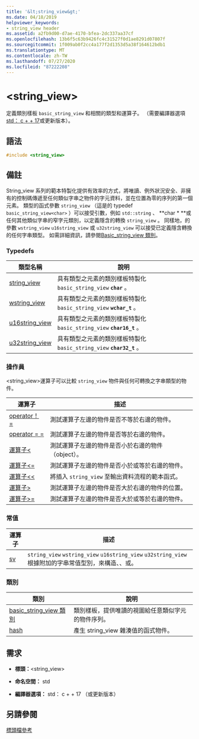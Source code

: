 ```yaml
---
title: '&lt;string_view&gt;'
ms.date: 04/18/2019
helpviewer_keywords:
- string_view header
ms.assetid: a2fb9d00-d7ae-4170-bfea-2dc337aa37cf
ms.openlocfilehash: 13b6f5c63b9426fc4c31527f0d1ae8291d07807f
ms.sourcegitcommit: 1f009ab0f2cc4a177f2d1353d5a38f164612bdb1
ms.translationtype: MT
ms.contentlocale: zh-TW
ms.lasthandoff: 07/27/2020
ms.locfileid: "87222208"
---
```

# <a name="ltstring_viewgt"></a>&lt;string_view&gt;

定義類別樣板 `basic_string_view` 和相關的類型和運算子。 （需要編譯器選項[std： c + + 17](../build/reference/std-specify-language-standard-version.md)或更新版本）。

## <a name="syntax"></a>語法

```cpp
#include <string_view>
```

## <a name="remarks"></a>備註

String_view 系列的範本特製化提供有效率的方式，將唯讀、例外狀況安全、非擁有的控制碼傳遞至任何類似字串之物件的字元資料，並在位置為零的序列的第一個元素。 類型的函式參數 `string_view` （這是的 typedef `basic_string_view<char>` ）可以接受引數，例如 `std::string` 、 **char \* **或任何其他類似字串的窄字元類別，以定義隱含的轉換 `string_view` 。 同樣地，的參數 `wstring_view` `u16string_view` 或 `u32string_view` 可以接受已定義隱含轉換的任何字串類型。 如需詳細資訊，請參閱[Basic_string_view 類別](../standard-library/basic-string-view-class.md)。

### <a name="typedefs"></a>Typedefs

|類型名稱|說明|
|-|-|
|[string_view](../standard-library/string-view-typedefs.md#string_view)|具有類型之元素的類別樣板特製化 `basic_string_view` **`char`** 。|
|[wstring_view](../standard-library/string-view-typedefs.md#wstring_view)|具有類型之元素的類別樣板特製化 `basic_string_view` **`wchar_t`** 。|
|[u16string_view](../standard-library/string-view-typedefs.md#u16string_view)|具有類型之元素的類別樣板特製化 `basic_string_view` **`char16_t`** 。|
|[u32string_view](../standard-library/string-view-typedefs.md#u32string_view)|具有類型之元素的類別樣板特製化 `basic_string_view` **`char32_t`** 。|

### <a name="operators"></a>操作員

\<string_view>運算子可以比較 `string_view` 物件與任何可轉換之字串類型的物件。

|運算子|描述|
|-|-|
|[operator！ =](../standard-library/string-view-operators.md#op_neq)|測試運算子左邊的物件是否不等於右邊的物件。|
|[operator = =](../standard-library/string-view-operators.md#op_eq_eq)|測試運算子左邊的物件是否等於右邊的物件。|
|[運算子<](../standard-library/string-view-operators.md#op_lt)|測試運算子左邊的物件是否小於右邊的物件（object）。|
|[運算子<=](../standard-library/string-view-operators.md#op_lt_eq)|測試運算子左邊的物件是否小於或等於右邊的物件。|
|[運算子<\<](../standard-library/string-view-operators.md#op_lt_lt)|將插入 `string_view` 至輸出資料流程的範本函式。|
|[運算子>](../standard-library/string-view-operators.md#op_gt)|測試運算子左邊的物件是否大於右邊的物件的位置。|
|[運算子>=](../standard-library/string-view-operators.md#op_gt_eq)|測試運算子左邊的物件是否大於或等於右邊的物件。|

### <a name="literals"></a>常值

|運算子|描述|
|-|-|
|[sv](../standard-library/string-view-operators.md#op_sv)|`string_view` `wstring_view` `u16string_view` `u32string_view` 根據附加的字串常值型別，來構造、、或。|

### <a name="classes"></a>類別

|類別|說明|
|-|-|
|[basic_string_view 類別](../standard-library/basic-string-view-class.md)|類別樣板，提供唯讀的視圖給任意類似字元的物件序列。|
|[hash](string-view-hash.md)|產生 string_view 雜湊值的函式物件。|

## <a name="requirements"></a>需求

- **標頭：**\<string_view>

- **命名空間：** std

- **編譯器選項：** std： c + + 17 （或更新版本）

## <a name="see-also"></a>另請參閱

[標頭檔參考](../standard-library/cpp-standard-library-header-files.md)
